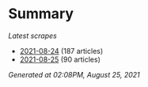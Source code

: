 # Summary
*Latest scrapes*
* [2021-08-24](https://github.com/nuuuwan/news_lk/blob/data/news_lk.2021-08-24.json) (187 articles)
* [2021-08-25](https://github.com/nuuuwan/news_lk/blob/data/news_lk.2021-08-25.json) (90 articles)

*Generated at 02:08PM, August 25, 2021*